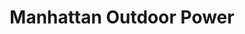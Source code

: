 ---
title: "Manhattan Outdoor Power"
url: /manhattan/manhattan-outdoor-power/
shop: garden machinery
---